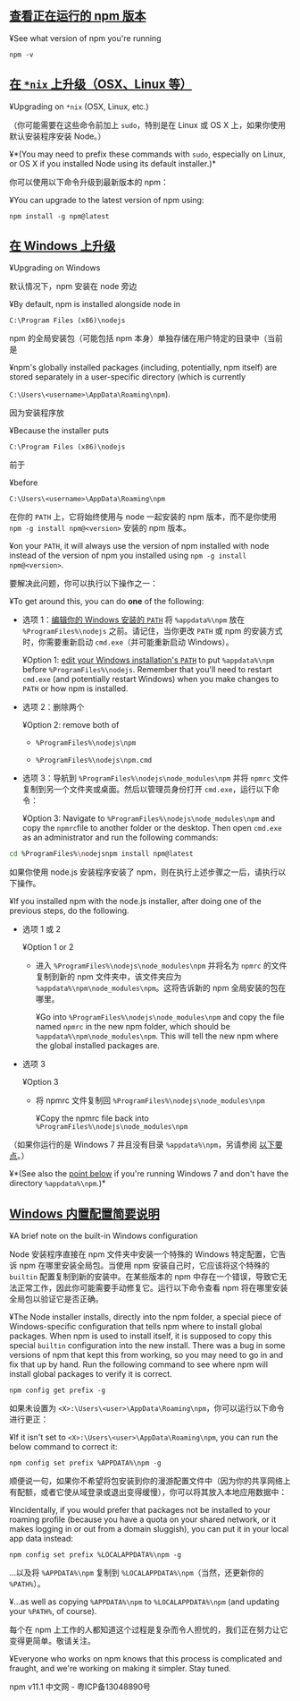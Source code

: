 ## [查看正在运行的 npm 版本](#查看正在运行的-npm-版本)

¥See what version of npm you're running

`npm -v`

## [在 `*nix` 上升级（OSX、Linux 等）](#在-nix-上升级osxlinux-等)

¥Upgrading on `*nix` (OSX, Linux, etc.)

（你可能需要在这些命令前加上 `sudo`，特别是在 Linux 或 OS X 上，如果你使用默认安装程序安装 Node。）

¥\*(You may need to prefix these commands with `sudo`, especially on Linux, or OS X if you installed Node using its default installer.)\*

你可以使用以下命令升级到最新版本的 npm：

¥You can upgrade to the latest version of npm using:

`npm install -g npm@latest`

## [在 Windows 上升级](#在-windows-上升级)

¥Upgrading on Windows

默认情况下，npm 安装在 node 旁边

¥By default, npm is installed alongside node in

`C:\Program Files (x86)\nodejs`

npm 的全局安装包（可能包括 npm 本身）单独存储在用户特定的目录中（当前是

¥npm's globally installed packages (including, potentially, npm itself) are stored separately in a user-specific directory (which is currently

`C:\Users\<username>\AppData\Roaming\npm`).

因为安装程序放

¥Because the installer puts

`C:\Program Files (x86)\nodejs`

前于

¥before

`C:\Users\<username>\AppData\Roaming\npm`

在你的 `PATH` 上，它将始终使用与 node 一起安装的 npm 版本，而不是你使用 `npm -g install npm@<version>` 安装的 npm 版本。

¥on your `PATH`, it will always use the version of npm installed with node instead of the version of npm you installed using `npm -g install npm@<version>`.

要解决此问题，你可以执行以下操作之一：

¥To get around this, you can do **one** of the following:

+   选项 1：[编辑你的 Windows 安装的 `PATH`](http://superuser.com/questions/284342/what-are-path-and-other-environment-variables-and-how-can-i-set-or-use-them) 将 `%appdata%\npm` 放在 `%ProgramFiles%\nodejs` 之前。请记住，当你更改 `PATH` 或 npm 的安装方式时，你需要重新启动 `cmd.exe`（并可能重新启动 Windows）。
    
    ¥Option 1: [edit your Windows installation's `PATH`](http://superuser.com/questions/284342/what-are-path-and-other-environment-variables-and-how-can-i-set-or-use-them) to put `%appdata%\npm` before `%ProgramFiles%\nodejs`. Remember that you'll need to restart `cmd.exe` (and potentially restart Windows) when you make changes to `PATH` or how npm is installed.
    
+   选项 2：删除两个
    
    ¥Option 2: remove both of
    
    +   `%ProgramFiles%\nodejs\npm`
        
    +   `%ProgramFiles%\nodejs\npm.cmd`
    
+   选项 3：导航到 `%ProgramFiles%\nodejs\node_modules\npm` 并将 `npmrc` 文件复制到另一个文件夹或桌面。然后以管理员身份打开 `cmd.exe`，运行以下命令：
    
    ¥Option 3: Navigate to `%ProgramFiles%\nodejs\node_modules\npm` and copy the `npmrc`file to another folder or the desktop. Then open `cmd.exe` as an administrator and run the following commands:
    

```bash
cd %ProgramFiles%\nodejsnpm install npm@latest
```

如果你使用 node.js 安装程序安装了 npm，则在执行上述步骤之一后，请执行以下操作。

¥If you installed npm with the node.js installer, after doing one of the previous steps, do the following.

+   选项 1 或 2
    
    ¥Option 1 or 2
    
    +   进入 `%ProgramFiles%\nodejs\node_modules\npm` 并将名为 `npmrc` 的文件复制到新的 npm 文件夹中，该文件夹应为 `%appdata%\npm\node_modules\npm`。这将告诉新的 npm 全局安装的包在哪里。
        
        ¥Go into `%ProgramFiles%\nodejs\node_modules\npm` and copy the file named `npmrc` in the new npm folder, which should be `%appdata%\npm\node_modules\npm`. This will tell the new npm where the global installed packages are.
    
+   选项 3
    
    ¥Option 3
    
    +   将 npmrc 文件复制回 `%ProgramFiles%\nodejs\node_modules\npm`
        
        ¥Copy the npmrc file back into `%ProgramFiles%\nodejs\node_modules\npm`
        

（如果你运行的是 Windows 7 并且没有目录 `%appdata%\npm`，另请参阅 [以下要点](https://npm.nodejs.cn/common-errors#error-enoent-stat-cusersuserappdataroamingnpm-on-windows-7)。）

¥\*(See also the [point below](https://npm.nodejs.cn/common-errors#error-enoent-stat-cusersuserappdataroamingnpm-on-windows-7) if you're running Windows 7 and don't have the directory `%appdata%\npm`.)\*

## [Windows 内置配置简要说明](#windows-内置配置简要说明)

¥A brief note on the built-in Windows configuration

Node 安装程序直接在 npm 文件夹中安装一个特殊的 Windows 特定配置，它告诉 npm 在哪里安装全局包。当使用 npm 安装自己时，它应该将这个特殊的 `builtin` 配置复制到新的安装中。在某些版本的 npm 中存在一个错误，导致它无法正常工作，因此你可能需要手动修复它。运行以下命令查看 npm 将在哪里安装全局包以验证它是否正确。

¥The Node installer installs, directly into the npm folder, a special piece of Windows-specific configuration that tells npm where to install global packages. When npm is used to install itself, it is supposed to copy this special `builtin` configuration into the new install. There was a bug in some versions of npm that kept this from working, so you may need to go in and fix that up by hand. Run the following command to see where npm will install global packages to verify it is correct.

`npm config get prefix -g`

如果未设置为 `<X>:\Users\<user>\AppData\Roaming\npm`，你可以运行以下命令进行更正：

¥If it isn't set to `<X>:\Users\<user>\AppData\Roaming\npm`, you can run the below command to correct it:

`npm config set prefix %APPDATA%\npm -g`

顺便说一句，如果你不希望将包安装到你的漫游配置文件中（因为你的共享网络上有配额，或者它使从域登录或退出变得缓慢），你可以将其放入本地应用数据中：

¥Incidentally, if you would prefer that packages not be installed to your roaming profile (because you have a quota on your shared network, or it makes logging in or out from a domain sluggish), you can put it in your local app data instead:

`npm config set prefix %LOCALAPPDATA%\npm -g`

...以及将 `%APPDATA%\npm` 复制到 `%LOCALAPPDATA%\npm`（当然，还更新你的 `%PATH%`）。

¥...as well as copying `%APPDATA%\npm` to `%LOCALAPPDATA%\npm` (and updating your `%PATH%`, of course).

每个在 npm 上工作的人都知道这个过程是复杂而令人担忧的，我们正在努力让它变得更简单。敬请关注。

¥Everyone who works on npm knows that this process is complicated and fraught, and we're working on making it simpler. Stay tuned.

npm v11.1 中文网 - 粤ICP备13048890号
